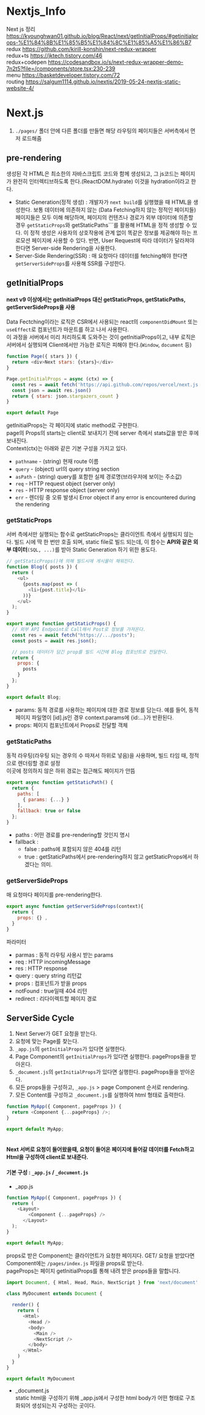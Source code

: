 # Nextjs_Info
Next js 정리  
https://kyounghwan01.github.io/blog/React/next/getInitialProps/#getinitialprops-%E1%84%8B%E1%85%B5%E1%84%8C%E1%85%A5%E1%86%B7   
redux https://github.com/kirill-konshin/next-redux-wrapper  
redux+ts https://jktech.tistory.com/46  
redux+codepen https://codesandbox.io/s/next-redux-wrapper-demo-7n2t5?file=/components/store.tsx:230-239  
menu https://basketdeveloper.tistory.com/72  
routing https://salgum1114.github.io/nextjs/2019-05-24-nextjs-static-website-4/   


# Next.js
1. ```./pages/``` 폴더 안에 다른 폴더를 만들면 해당 라우팅의 페이지들은 서버측에서 먼저 로드해줌
  
## pre-rendering
생성된 각 HTML은 최소한의 자바스크립트 코드와 함께 생성되고, 그 js코드는 페이지가 완전히 인터렉티브하도록 한다.(ReactDOM.hydrate) 이것을 hydration이라고 한다.
+ Static Generation(정적 생성) : 개발자가 ```next build```를 실행했을 때 HTML을 생성한다. 보통 데이터에 의존하지 않는 (Data Fetching하지 않는 정적인 페이지들) 페이지들은 모두 이해 해당하며, 페이지의 컨텐츠나 경로가 외부 데이터에 의존할 경우 ```getStaticProps```와 getStaticPaths```를 활용해 HTML을 정적 생성할 수 있다. 이 정적 생성은 사용자의 상호작용에 관계 없이 똑같은 정보를 제공해야 하는 프로모션 페이지에 사용할 수 있다. 반면, User Request에 따라 데이터가 달라져야 한다면 Server-side Rendering을 사용한다.
+ Server-Side Rendering(SSR) : 매 요청마다 데이터를 fetching해야 한다면 ```getServerSideProps```를 사용해 SSR를 구성한다.
  

## getInitialProps
#### next v9 이상에서는 getInitialProps 대신 getStaticProps, getStaticPaths, getServerSideProps을 사용  
Data Fectching이라는 로직은 CSR에서 사용되는 react의 ```componentDidMount``` 또는 ```useEffect```로 컴포넌트가 마운트를 하고 나서 사용한다.  
이 과정을 서버에서 미리 처리하도록 도와주는 것이 getInitialProps이고, 내부 로직은 서버에서 실행되며 Client에서만 가능한 로직은 피해야 한다.(```Window```, ```document``` 등)  
```js
function Page({ stars }) {
  return <div>Next stars: {stars}</div>
}

Page.getInitialProps = async (ctx) => {
  const res = await fetch('https://api.github.com/repos/vercel/next.js')
  const json = await res.json()
  return { stars: json.stargazers_count }
}

export default Page
```  
getInitialProps는 각 페이지에 static method로 구현한다.  
page의 Props의 starts는 client로 보내지기 전에 server 측에서 stats값을 받은 후에 보내진다.  
Context(ctx)는 아래와 같은 기본 구성을 가지고 있다.  
+ ```pathname``` - (string) 현재 route 이름
+ ```query``` - (object) url의 query string section
+ ```asPath``` - (string) query를 포함한 실제 경로명(브라우저에 보이는 주소값)
+ ```req``` - HTTP request object (server only)
+ ```res``` - HTTP response object (server only)
+ ```err``` - 렌더링 중 오류 발생시 Error object if any error is encountered during the rendering


### getStaticProps
서버 측에서만 실행되는 함수로 getStaticProps는 클라이언트 측에서 실행되지 않는다.
빌드 시에 딱 한 번만 호출 되며, static file로 빌드 되는데, 이 함수는 **API와 같은 외부 데이터**```(SQL, ...)```를 받아 Static Generation 하기 위한 용도다.
  
```js
// getStaticProps()에 의해 빌드시에 게시물이 채워진다.
function Blog({ posts }) {
  return (
    <ul>
      {posts.map(post => (
        <li>{post.title}</li>
      ))}
    </ul>
  );
}

export async function getStaticProps() {
  // 외부 API Endpoint로 Call해서 Post로 정보를 가져온다.
  const res = await fetch("https://.../posts");
  const posts = await res.json();

  // posts 데이터가 담긴 prop를 빌드 시간에 Blog 컴포넌트로 전달한다.
  return {
    props: {
      posts
    }
  };
}

export default Blog;
```
+ params: 동적 경로를 사용하는 페이지에 대한 경로 정보를 담는다. 예를 들어, 동적 페이지 파일명이 [id].js인 경우 context.params에 {id:...}가 반환된다.
+ props: 페이지 컴포넌트에서 Props로 전달할 객체  


### getStaticPaths
동적 라우팅(라우팅 되는 경우의 수 따져서 하위로 넣음)을 사용하며, 빌드 타임 때, 정적으로 렌더링할 경로 설정  
이곳에 정의하지 않은 하위 경로는 접근해도 페이지가 안뜸  
```js 
export async function getStaticPath() {
  return {
    paths: [
      { params: {...} }
    ],
    fallback: true or false
  };
}
```
+ paths : 어떤 경로를 pre-rendering할 것인지 명시
+ fallback :
  + false : paths에 포함되지 않은 404를 리턴
  + true : getStaticPaths에서 pre-rendering하지 않고 getStaticProps에서 하겠다는 의미.


### getServerSideProps
매 요청마다 페이지를 pre-rendering한다.
```js
export async function getServerSideProps(context){
  return {
    props: {} ,
  }
}
```
파라미터  
+ parmas : 동적 라우팅 사용시 받는 params
+ req : HTTP incomingMessage
+ res : HTTP response
+ query : query string
리턴값  
+ props : 컴포넌트가 받을 props
+ notFound : true일때 404 리턴
+ redirect : 리다이렉트할 페이지 경로



## ServerSide Cycle
1. Next Server가 GET 요청을 받는다.
2. 요청에 맞는 Page를 찾는다.
3. ```_app.js```의 ```getInitialProps```가 있다면 실행한다.
4. Page Component의 ```getInitialProps```가 있다면 실행한다. pageProps들을 받아온다.
5. ```_document.js```의 ```getInitialProps```가 있다면 실행한다. pageProps들을 받아온다.
6. 모든 props들을 구성하고, ```_app.js``` > page Component 순서로 rendering.
7. 모든 Content를 구성하고 ```_document.js```를 실행하여 html 형태로 출력한다.

```js
function MyApp({ Component, pageProps }) {
  return <Component {...pageProps} />;
}

export default MyApp;
 
```
#### Next 서버로 요청이 들어왔을때, 요청이 들어온 페이지에 들어갈 데이터를 Fetch하고 Html을 구성하여 client로 보내준다.  
#### 기본 구성 : ```_app.js``` / ```_document.js```
+ _app.js
```js
function MyApp({ Component, pageProps }) {
  return (
    <Layout>
    	<Component {...pageProps} />
	  </Layout>
  );
}

export default MyApp;
```
props로 받은 Component는 클라이언트가 요청한 페이지다. GET/ 요청을 받았다면 Component에는 ```/pages/index.js``` 파일을 props로 받는다.  
pageProps는 페이지 getInitialProps를 통해 내려 받은 props들을 말합니다.  

```js
import Document, { Html, Head, Main, NextScript } from 'next/document'

class MyDocument extends Document {
  
  render() {
    return (
      <Html>
        <Head />
        <body>
          <Main />
          <NextScript />
        </body>
      </Html>
    )
  }
}

export default MyDocument
```
+ _document.js  
static html을 구성하기 위해 _app.js에서 구성한 html body가 어떤 형태로 구조화되어 생성되는지 구성하는 곳이다.

  
